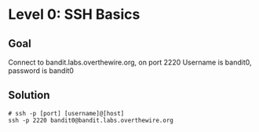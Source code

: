# Level 0: SSH Basics
## Goal
Connect to bandit.labs.overthewire.org, on port 2220
Username is bandit0, password is bandit0
## Solution
```
# ssh -p [port] [username]@[host]
ssh -p 2220 bandit0@bandit.labs.overthewire.org
```